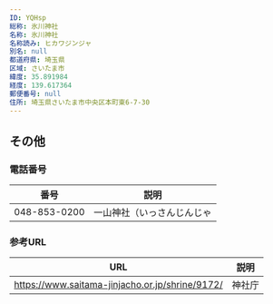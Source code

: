 ```yaml
---
ID: YQHsp
総称: 氷川神社
名称: 氷川神社
名称読み: ヒカワジンジャ
別名: null
都道府県: 埼玉県
区域: さいたま市
緯度: 35.891984
経度: 139.617364
郵便番号: null
住所: 埼玉県さいたま市中央区本町東6-7-30
---
```


## その他

### 電話番号

| 番号         | 説明                       |
| ------------ | -------------------------- |
| 048-853-0200 | 一山神社（いっさんじんじゃ |

### 参考URL

| URL                                             | 説明   |
| ----------------------------------------------- | ------ |
| https://www.saitama-jinjacho.or.jp/shrine/9172/ | 神社庁 |
